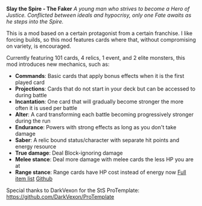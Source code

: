 **Slay the Spire - The Faker** 
*A young man who strives to become a Hero of Justice.
Conflicted between ideals and hypocrisy, only one Fate awaits as he steps into the Spire.*

This is a mod based on a certain protagonist from a certain franchise.
I like forcing builds, so this mod features cards where that, without compromising on variety, is encouraged.

Currently featuring 101 cards, 4 relics, 1 event, and 2 elite monsters, this mod introduces new mechanics, such as:
- **Commands**: Basic cards that apply bonus effects when it is the first played card
- **Projections**: Cards that do not start in your deck but can be accessed to during battle
- **Incantation**: One card that will gradually become stronger the more often it is used per battle
- **Alter**: A card transforming each battle becoming progressively stronger during the run
- **Endurance**: Powers with strong effects as long as you don't take damage
- **Saber**: A relic bound status/character with separate hit points and energy resource
- **True damage**: Deal Block-ignoring damage
- **Melee stance**: Deal more damage with melee cards the less HP you are at
- **Range stance**: Range cards have HP cost instead of energy now
[Full item list](https://docs.google.com/spreadsheets/d/17W0CJxNTdeWu1sGtybDUGhs0X186aI2OV16iOyGpD5o)
[Github](https://github.com/Azuto/StS-TheFaker)

Special thanks to DarkVexon for the StS ProTemplate: https://github.com/DarkVexon/ProTemplate
